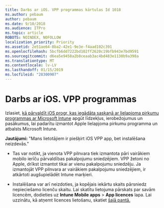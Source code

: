```yaml
---
title: Darbs ar iOS. VPP programmas kārtulas Id 1018
ms.author: pebaum
author: pebaum
ms.date: 9/10/2018
ms.audience: ITPro
ms.topic: article
ROBOTS: NOINDEX, NOFOLLOW
localization_priority: Priority
ms.assetid: 2e51ae64-8ba2-42e1-9e3e-f4aad102c391
ms.openlocfilehash: 5bcfb6dd7222bd102ff2620c19bfb943e7bd9591
ms.sourcegitcommit: d6ea5e9458a2b8ceaab3ac4bd483e1130b9a398a
ms.translationtype: MT
ms.contentlocale: lv-LV
ms.lasthandoff: 01/15/2019
ms.locfileid: "28300907"
---
```

# <a name="working-with-ios-vpp-applications"></a>Darbs ar iOS. VPP programmas

Izlasiet, [kā pārvaldīt iOS progr, kas iegādāta saskaņā ar lielapjoma pirkumu programmas ar Microsoft Intune](https://docs.microsoft.com/intune/vpp-apps-ios) apgūt līdzekļus, ierobežojumus un pasākumus, lai padarītu izmantot Apple lielapjoma pirkumu programma un atbalsts Microsoft Intune. 
  
 **Jautājumi:** "Mans lietotājiem ir piešķirt iOS VPP app, bet instalēšana neizdevās." 
  
- Tas var notikt, ja vienota VPP pilnvara tiek izmantota pāri vairākiem mobilo ierīču pārvaldības pakalpojumu sniedzējiem. VPP žetoni no Apple, drīkst izmantot tikai ar vienu pakalpojumu sniedzēju. Ja izmantojāt VPP pilnvara ar vairākiem pakalpojumu sniedzējiem, ir atkārtoti augšupielādēt Intune marķieri.
    
- Instalēšana var arī neizdoties, ja kopējais iekārtu skaits pārsniedz nepieciešamo licenču skaitu. Lai skatītu lietojuma pārskats par savām licencēm, dodieties uz **Intune Mobile apps** \> **App licences** lapa. Lai uzzinātu, kā atņemt licences lietošanu, skatiet [šajā pantā.](https://docs.microsoft.com/intune/vpp-apps-ios#revoking-app-licenses-and-deleting-tokens)
    

